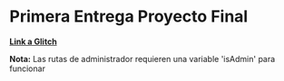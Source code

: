 # Primera Entrega Proyecto Final

**[Link a Glitch](https://glitch.com/edit/#!/reminiscent-nervous-snapdragon)**

**Nota:** Las rutas de administrador requieren una variable 'isAdmin' para funcionar  